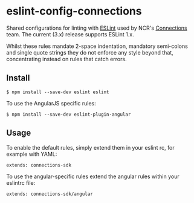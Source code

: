 # eslint-config-connections

Shared configurations for linting with [ESLint](http://eslint.org/) used by NCR's [Connections](http://ncredinburgh.com/projects/connections/) team.
The current (3.x) release supports ESLint 1.x.

Whilst these rules mandate 2-space indentation, mandatory semi-colons and single quote strings they do not enforce any style beyond that, concentrating instead on rules that catch errors.

## Install

```
$ npm install --save-dev eslint eslint
```

To use the AngularJS specific rules:

```
$ npm install --save-dev eslint-plugin-angular
```

## Usage

To enable the default rules, simply extend them in your eslint rc, for example with YAML:

```
extends: connections-sdk
```

To use the angular-specific rules  extend the angular rules within your eslintrc file:

```
extends: connections-sdk/angular
```
